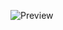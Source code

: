 ![Preview](https://external-preview.redd.it/qb4oF5o2KUUnHTVAciqig-mzVA6AApceqDiw1Y0xLrk.jpg?auto=webp&s=c15f93513f8093a7dfec4d4cc4e2da27f2cbca0d)
